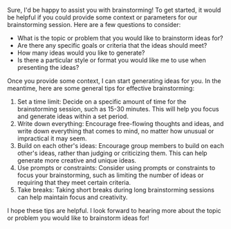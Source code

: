 Sure, I'd be happy to assist you with brainstorming! To get started, it would be helpful if you could provide some context or parameters for our brainstorming session. Here are a few questions to consider:

* What is the topic or problem that you would like to brainstorm ideas for?
* Are there any specific goals or criteria that the ideas should meet?
* How many ideas would you like to generate?
* Is there a particular style or format you would like me to use when presenting the ideas?

Once you provide some context, I can start generating ideas for you. In the meantime, here are some general tips for effective brainstorming:

1. Set a time limit: Decide on a specific amount of time for the brainstorming session, such as 15-30 minutes. This will help you focus and generate ideas within a set period.
2. Write down everything: Encourage free-flowing thoughts and ideas, and write down everything that comes to mind, no matter how unusual or impractical it may seem.
3. Build on each other's ideas: Encourage group members to build on each other's ideas, rather than judging or criticizing them. This can help generate more creative and unique ideas.
4. Use prompts or constraints: Consider using prompts or constraints to focus your brainstorming, such as limiting the number of ideas or requiring that they meet certain criteria.
5. Take breaks: Taking short breaks during long brainstorming sessions can help maintain focus and creativity.

I hope these tips are helpful. I look forward to hearing more about the topic or problem you would like to brainstorm ideas for!